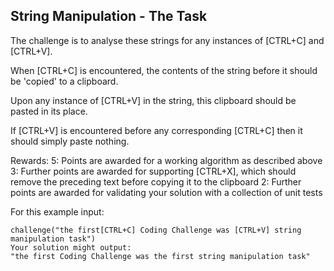 ## String Manipulation - The Task

The challenge is to analyse these strings for any instances of [CTRL+C] and [CTRL+V]. 

When [CTRL+C] is encountered, the contents of the string before it should be 'copied' to a clipboard. 

Upon any instance of [CTRL+V] in the string, this clipboard should be pasted in its place. 

If [CTRL+V] is encountered before any corresponding [CTRL+C] then it should simply paste nothing.

Rewards:
5: Points are awarded for a working algorithm as described above
3:  Further points are awarded for supporting [CTRL+X], which should remove the preceding text before copying it to the clipboard
2:  Further points are awarded for validating your solution with a collection of unit tests

For this example input:

```
challenge("the first[CTRL+C] Coding Challenge was [CTRL+V] string manipulation task")
Your solution might output:
"the first Coding Challenge was the first string manipulation task"
```